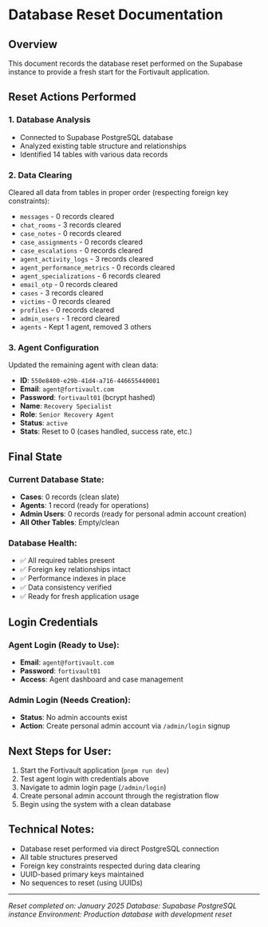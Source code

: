 # Database Reset Documentation

## Overview
This document records the database reset performed on the Supabase instance to provide a fresh start for the Fortivault application.

## Reset Actions Performed

### 1. Database Analysis
- Connected to Supabase PostgreSQL database
- Analyzed existing table structure and relationships
- Identified 14 tables with various data records

### 2. Data Clearing
Cleared all data from tables in proper order (respecting foreign key constraints):
- `messages` - 0 records cleared
- `chat_rooms` - 3 records cleared
- `case_notes` - 0 records cleared
- `case_assignments` - 0 records cleared
- `case_escalations` - 0 records cleared
- `agent_activity_logs` - 3 records cleared
- `agent_performance_metrics` - 0 records cleared
- `agent_specializations` - 6 records cleared
- `email_otp` - 0 records cleared
- `cases` - 3 records cleared
- `victims` - 0 records cleared
- `profiles` - 0 records cleared
- `admin_users` - 1 record cleared
- `agents` - Kept 1 agent, removed 3 others

### 3. Agent Configuration
Updated the remaining agent with clean data:
- **ID**: `550e8400-e29b-41d4-a716-446655440001`
- **Email**: `agent@fortivault.com`
- **Password**: `fortivault01` (bcrypt hashed)
- **Name**: `Recovery Specialist`
- **Role**: `Senior Recovery Agent`
- **Status**: `active`
- **Stats**: Reset to 0 (cases handled, success rate, etc.)

## Final State

### Current Database State:
- **Cases**: 0 records (clean slate)
- **Agents**: 1 record (ready for operations)
- **Admin Users**: 0 records (ready for personal admin account creation)
- **All Other Tables**: Empty/clean

### Database Health:
- ✅ All required tables present
- ✅ Foreign key relationships intact
- ✅ Performance indexes in place
- ✅ Data consistency verified
- ✅ Ready for fresh application usage

## Login Credentials

### Agent Login (Ready to Use):
- **Email**: `agent@fortivault.com`
- **Password**: `fortivault01`
- **Access**: Agent dashboard and case management

### Admin Login (Needs Creation):
- **Status**: No admin accounts exist
- **Action**: Create personal admin account via `/admin/login` signup

## Next Steps for User:
1. Start the Fortivault application (`pnpm run dev`)
2. Test agent login with credentials above
3. Navigate to admin login page (`/admin/login`)
4. Create personal admin account through the registration flow
5. Begin using the system with a clean database

## Technical Notes:
- Database reset performed via direct PostgreSQL connection
- All table structures preserved
- Foreign key constraints respected during data clearing
- UUID-based primary keys maintained
- No sequences to reset (using UUIDs)

---
*Reset completed on: January 2025*
*Database: Supabase PostgreSQL instance*
*Environment: Production database with development reset*
